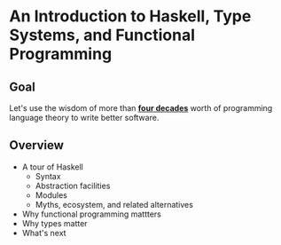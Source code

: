 # An Introduction to Haskell, Type Systems, and Functional Programming

## Goal

Let's use the wisdom of more than
[**four decades**](http://en.wikipedia.org/wiki/Programming_language_theory)
worth of programming language theory to write better software.

## Overview

* A tour of Haskell
    * Syntax
    * Abstraction facilities
    * Modules
    * Myths, ecosystem, and related alternatives
* Why functional programming mattters
* Why types matter
* What's next
